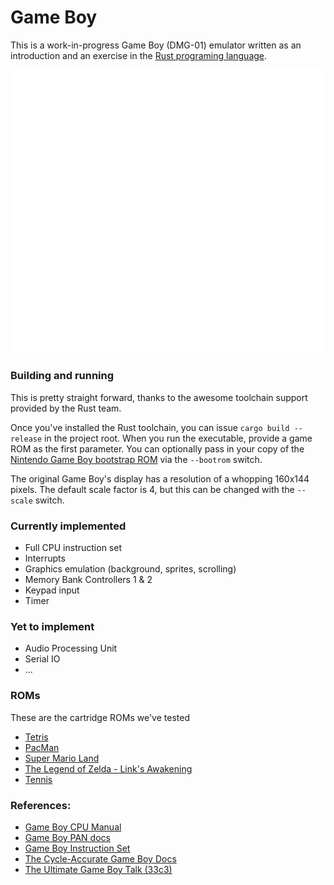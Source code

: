 # Game Boy 
This is a work-in-progress Game Boy (DMG-01) emulator written as an introduction and an exercise in the [Rust programing language](https://www.rust-lang.org).

![](mario.gif)

### Building and running
This is pretty straight forward, thanks to the awesome toolchain support provided by the Rust team. 

Once you've installed the Rust toolchain, you can issue `cargo build --release` in the project root. When you run the executable, provide a game ROM as the first parameter. You can optionally pass in your copy of the [Nintendo Game Boy bootstrap ROM](https://wowroms.com/en/roms/nintendo-gameboy/bios-nintendo-game-boy-boot-rom-world/10446.html) via the `--bootrom` switch.

The original Game Boy's display has a resolution of a whopping 160x144 pixels. The default scale factor is 4, but this can be changed with the `--scale` switch. 

### Currently implemented
* Full CPU instruction set
* Interrupts
* Graphics emulation (background, sprites, scrolling)
* Memory Bank Controllers 1 & 2
* Keypad input
* Timer

### Yet to implement
* Audio Processing Unit
* Serial IO
* ...

### ROMs
These are the cartridge ROMs we've tested
* [Tetris](https://github.com/AntonioND/giibiiadvance/blob/master/docs/TCAGBD.pdf)
* [PacMan](https://wowroms.com/en/roms/nintendo-gameboy/pac-man-usa/9827.html)
* [Super Mario Land](https://wowroms.com/en/roms/nintendo-gameboy/super-mario-land-world/10202.html)
* [The Legend of Zelda - Link's Awakening](https://wowroms.com/en/roms/nintendo-gameboy/legend-of-zelda-the-links-awakening-germany/9554.html)
* [Tennis](https://wowroms.com/en/roms/nintendo-gameboy/tennis-world/10265.html)

### References:
* [Game Boy CPU Manual](http://marc.rawer.de/Gameboy/Docs/GBCPUman.pdf)
* [Game Boy PAN docs](http://problemkaputt.de/pandocs.htm)
* [Game Boy Instruction Set](https://www.pastraiser.com/cpu/gameboy/gameboy_opcodes.html)
* [The Cycle-Accurate Game Boy Docs](https://github.com/AntonioND/giibiiadvance/blob/master/docs/TCAGBD.pdf)
* [The Ultimate Game Boy Talk (33c3)](https://www.youtube.com/watch?v=HyzD8pNlpwI)
